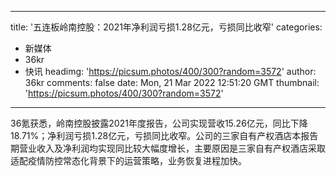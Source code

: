 
---
title: '五连板岭南控股：2021年净利润亏损1.28亿元，亏损同比收窄'
categories: 
 - 新媒体
 - 36kr
 - 快讯
headimg: 'https://picsum.photos/400/300?random=3572'
author: 36kr
comments: false
date: Mon, 21 Mar 2022 12:51:20 GMT
thumbnail: 'https://picsum.photos/400/300?random=3572'
---

<div>   
36氪获悉，岭南控股披露2021年度报告，公司实现营收15.26亿元，同比下降18.71%；净利润亏损1.28亿元，亏损同比收窄。公司的三家自有产权酒店本报告期营业收入及净利润均实现同比较大幅度增长，主要原因是三家自有产权酒店采取适配疫情防控常态化背景下的运营策略，业务恢复进程加快。  
</div>
            